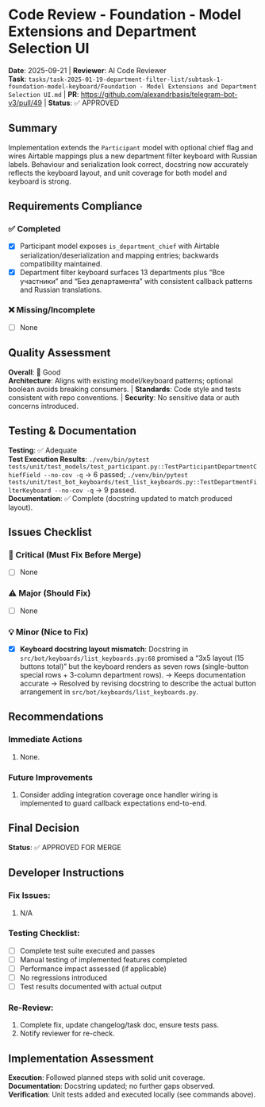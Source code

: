 # Code Review - Foundation - Model Extensions and Department Selection UI

**Date**: 2025-09-21 | **Reviewer**: AI Code Reviewer  
**Task**: `tasks/task-2025-01-19-department-filter-list/subtask-1-foundation-model-keyboard/Foundation - Model Extensions and Department Selection UI.md` | **PR**: https://github.com/alexandrbasis/telegram-bot-v3/pull/49 | **Status**: ✅ APPROVED

## Summary
Implementation extends the `Participant` model with optional chief flag and wires Airtable mappings plus a new department filter keyboard with Russian labels. Behaviour and serialization look correct, docstring now accurately reflects the keyboard layout, and unit coverage for both model and keyboard is strong.

## Requirements Compliance
### ✅ Completed
- [x] Participant model exposes `is_department_chief` with Airtable serialization/deserialization and mapping entries; backwards compatibility maintained.
- [x] Department filter keyboard surfaces 13 departments plus “Все участники” and “Без департамента” with consistent callback patterns and Russian translations.

### ❌ Missing/Incomplete
- [ ] None

## Quality Assessment
**Overall**: 🔄 Good  
**Architecture**: Aligns with existing model/keyboard patterns; optional boolean avoids breaking consumers. | **Standards**: Code style and tests consistent with repo conventions. | **Security**: No sensitive data or auth concerns introduced.

## Testing & Documentation
**Testing**: ✅ Adequate  
**Test Execution Results**: `./venv/bin/pytest tests/unit/test_models/test_participant.py::TestParticipantDepartmentChiefField --no-cov -q` → 6 passed; `./venv/bin/pytest tests/unit/test_bot_keyboards/test_list_keyboards.py::TestDepartmentFilterKeyboard --no-cov -q` → 9 passed.  
**Documentation**: ✅ Complete (docstring updated to match produced layout).

## Issues Checklist

### 🚨 Critical (Must Fix Before Merge)
- [ ] None

### ⚠️ Major (Should Fix)  
- [ ] None

### 💡 Minor (Nice to Fix)
- [x] **Keyboard docstring layout mismatch**: Docstring in `src/bot/keyboards/list_keyboards.py:68` promised a “3x5 layout (15 buttons total)” but the keyboard renders as seven rows (single-button special rows + 3-column department rows). → Keeps documentation accurate → Resolved by revising docstring to describe the actual button arrangement in `src/bot/keyboards/list_keyboards.py`.

## Recommendations
### Immediate Actions
1. None.

### Future Improvements  
1. Consider adding integration coverage once handler wiring is implemented to guard callback expectations end-to-end.

## Final Decision
**Status**: ✅ APPROVED FOR MERGE

## Developer Instructions
### Fix Issues:
1. N/A

### Testing Checklist:
- [ ] Complete test suite executed and passes
- [ ] Manual testing of implemented features completed
- [ ] Performance impact assessed (if applicable)
- [ ] No regressions introduced
- [ ] Test results documented with actual output

### Re-Review:
1. Complete fix, update changelog/task doc, ensure tests pass.
2. Notify reviewer for re-check.

## Implementation Assessment
**Execution**: Followed planned steps with solid unit coverage.  
**Documentation**: Docstring updated; no further gaps observed.  
**Verification**: Unit tests added and executed locally (see commands above).
